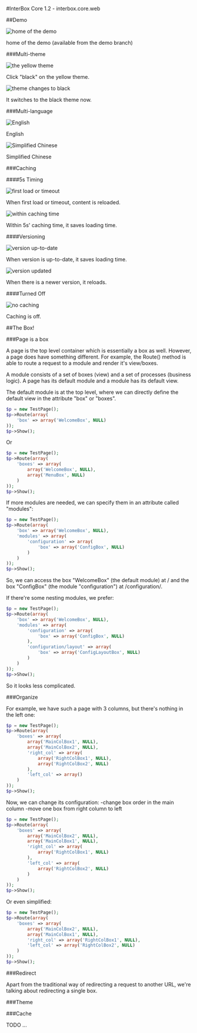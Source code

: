 #InterBox Core 1.2 - interbox.core.web

##Demo

![home of the demo](http://guzhijistudio.comoj.com/uploadedfiles/1405953941.png)

home of the demo (available from the demo branch)


###Multi-theme

![the yellow theme](http://guzhijistudio.comoj.com/uploadedfiles/140595394164.png)

Click "black" on the yellow theme.

![theme changes to black](http://guzhijistudio.comoj.com/uploadedfiles/140595394115.png)

It switches to the black theme now.


###Multi-language

![English](http://guzhijistudio.comoj.com/uploadedfiles/1405953984.png)

English

![Simplified Chinese](http://guzhijistudio.comoj.com/uploadedfiles/140595398414.png)

Simplified Chinese


###Caching

####5s Timing

![first load or timeout](http://guzhijistudio.comoj.com/uploadedfiles/140595409265.png)

When first load or timeout, content is reloaded.

![within caching time](http://guzhijistudio.comoj.com/uploadedfiles/140595409258.png)

Within 5s' caching time, it saves loading time.


####Versioning

![version up-to-date](http://guzhijistudio.comoj.com/uploadedfiles/14059540927.png)

When version is up-to-date, it saves loading time.

![version updated](http://guzhijistudio.comoj.com/uploadedfiles/140595409253.png)

When there is a newer version, it reloads.


####Turned Off

![no caching](http://guzhijistudio.comoj.com/uploadedfiles/1405954092.png)

Caching is off.


##The Box!

###Page is a box

A page is the top level container which is essentially a box as well. However, a page does have something different. For example, the Route() method is able to route a request to a module and render it's view/boxes.

A module consists of a set of boxes (view) and a set of processes (business logic). A page has its default module and a module has its default view.

The default module is at the top level, where we can directly define the default view in the attribute "box" or "boxes".

```php
$p = new TestPage();
$p->Route(array(
    'box' => array('WelcomeBox', NULL)
));
$p->Show();
```

Or

```php
$p = new TestPage();
$p->Route(array(
    'boxes' => array(
        array('WelcomeBox', NULL),
        array('MenuBox', NULL)
    )
));
$p->Show();
```

If more modules are needed, we can specify them in an attribute called "modules":

```php
$p = new TestPage();
$p->Route(array(
    'box' => array('WelcomeBox', NULL),
    'modules' => array(
        'configuration' => array(
            'box' => array('ConfigBox', NULL)
        )
    )
));
$p->Show();
```

So, we can access the box "WelcomeBox" (the default module) at / and the box "ConfigBox" (the module "configuration") at /configuration/.

If there're some nesting modules, we prefer:

```php
$p = new TestPage();
$p->Route(array(
    'box' => array('WelcomeBox', NULL),
    'modules' => array(
        'configuration' => array(
            'box' => array('ConfigBox', NULL)
        ),
        'configuration/layout' => array(
            'box' => array('ConfigLayoutBox', NULL)
        )
    )
));
$p->Show();
```

So it looks less complicated.


###Organize

For example, we have such a page with 3 columns, but there's nothing in the left one:

```php
$p = new TestPage();
$p->Route(array(
    'boxes' => array(
        array('MainColBox1', NULL),
        array('MainColBox2', NULL),
        'right_col' => array(
            array('RightColBox1', NULL),
            array('RightColBox2', NULL)
        ),
        'left_col' => array()
    )
));
$p->Show();
```

Now, we can change its configuration:
-change box order in the main column
-move one box from right column to left

```php
$p = new TestPage();
$p->Route(array(
    'boxes' => array(
        array('MainColBox2', NULL),
        array('MainColBox1', NULL),
        'right_col' => array(
            array('RightColBox1', NULL)
        ),
        'left_col' => array(
            array('RightColBox2', NULL)
        )
    )
));
$p->Show();
```

Or even simplified:

```php
$p = new TestPage();
$p->Route(array(
    'boxes' => array(
        array('MainColBox2', NULL),
        array('MainColBox1', NULL),
        'right_col' => array('RightColBox1', NULL),
        'left_col' => array('RightColBox2', NULL)
    )
));
$p->Show();
```

###Redirect

Apart from the traditional way of redirecting a request to another URL, we're talking about redirecting a single box.



###Theme


###Cache


TODO ...

